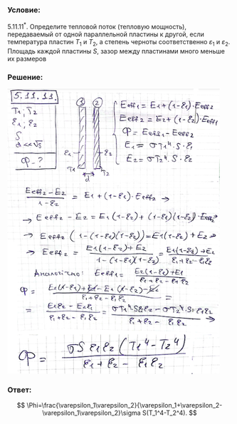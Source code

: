 ###  Условие: 

$5.11.11^*.$ Определите тепловой поток (тепловую мощность), передаваемый от одной параллельной пластины к другой, если температура пластин $T_1$ и $T_2$, а степень черноты соответственно $\varepsilon_1$ и $\varepsilon_2$. Площадь каждой пластины $S$, зазор между пластинами много меньше их размеров 

###  Решение: 

![|477x640, 67%](../../img/5.11.11/11.png) 

###  Ответ: 

$$
\Phi=\frac{\varepsilon_1\varepsilon_2}{\varepsilon_1+\varepsilon_2-\varepsilon_1\varepsilon_2}\sigma S(T_1^4-T_2^4).
$$